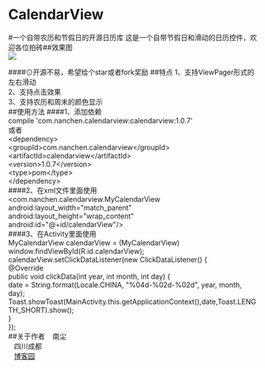# CalendarView
#一个自带农历和节假日的开源日历库
这是一个自带节假日和滑动的日历控件，欢迎各位拍砖##效果图<br>
![](https://github.com/nanchen2251/CalendarView/blob/master/GIF.gif)

####⊙开源不易，希望给个star或者fork奖励
##特点
  1、支持ViewPager形式的左右滑动<br>
  2、支持点击效果<br>
  3、支持农历和周末的颜色显示<br>
##使用方法
  ####1、添加依赖<br>
  compile 'com.nanchen.calendarview:calendarview:1.0.7'<br>
  或者<br>
  \<dependency\><br>
  \<groupId>com.nanchen.calendarview\</groupId><br>
  \<artifactId>calendarview\</artifactId><br>
  \<version>1.0.7\</version><br>
  \<type>pom\</type><br>
\</dependency><br>
####2、在xml文件里面使用<br>
  \<com.nanchen.calendarview.MyCalendarView<br>
        android:layout_width="match_parent"<br>
        android:layout_height="wrap_content"<br>
        android:id="@+id/calendarView"/><br>
####3、在Activity里面使用<br>
  MyCalendarView calendarView = (MyCalendarView) window.findViewById(R.id.calendarView);<br>
  calendarView.setClickDataListener(new ClickDataListener() {<br>
       @Override<br>
       public void clickData(int year, int month, int day) {<br>
           date = String.format(Locale.CHINA, "%04d-%02d-%02d", year, month, day);<br>
           Toast.showToast(MainActivity.this.getApplicationContext(),date,Toast.LENGTH_SHORT).show();<br>
           }<br>
       });<br>
##关于作者
    南尘<br>
    四川成都<br>
    [博客园](http://www.cnblogs.com/liushilin/)
